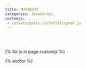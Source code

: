 ```yaml
---
title: 本年倒计时
categories: JavaScript
customjs:
 - /assets/posts-js/leftthisyear.js
---
```


<style>
#leftThisYear {
  margin: 4rem 0;
  text-align: center;
  font-size: 4rem;
}

.left-this-year-small{
  font-size: 2rem;
}

@media only screen and (max-width: 600px) {
  #leftThisYear {
    font-size: 2rem;
  }
  
  .left-this-year-small{
    font-size: 1rem;
  }
}
</style>

<p id="leftThisYear"></p>

{% for js in page.customjs %}
<script src="{{ js }}"></script>
{% endfor %}